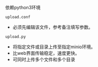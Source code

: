 依赖python3环境

`upload.conf`
- 必须先编辑该文件，参考备注填写参数。

`upload.py`
- 将指定文件或目录上传至指定minio环境。
- 比web界面传输稳定，速度更快。  
- 可同时上传多个文件和多个目录

